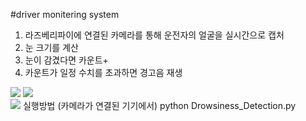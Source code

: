 #driver monitering system


1. 라즈베리파이에 연결된 카메라를 통해 운전자의 얼굴을 실시간으로 캡처
2. 눈 크기를 계산
3. 눈이 감겼다면 카운트+
4. 카운트가 일정 수치를 초과하면 경고음 재생
<div>
  <img width-"50" src="https://user-images.githubusercontent.com/75927764/102011686-3c838c00-3d89-11eb-89f0-243b3f38121b.jpg">
  <img width-"50" src="https://user-images.githubusercontent.com/75927764/102011689-41e0d680-3d89-11eb-9fe9-7309803daffe.jpg">
 </div>
 <img width-"50" src="https://user-images.githubusercontent.com/75927764/102011691-44dbc700-3d89-11eb-86af-321f564337f4.jpg">
실행방법 (카메라가 연결된 기기에서)
python Drowsiness_Detection.py
